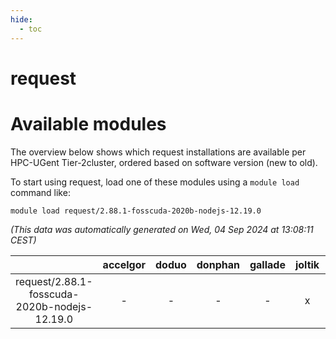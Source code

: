 ```yaml
---
hide:
  - toc
---
```


request
=======

# Available modules


The overview below shows which request installations are available per HPC-UGent Tier-2cluster, ordered based on software version (new to old).

To start using request, load one of these modules using a `module load` command like:

```shell
module load request/2.88.1-fosscuda-2020b-nodejs-12.19.0
```

*(This data was automatically generated on Wed, 04 Sep 2024 at 13:08:11 CEST)*  

| |accelgor|doduo|donphan|gallade|joltik|shinx|skitty|
| :---: | :---: | :---: | :---: | :---: | :---: | :---: | :---: |
|request/2.88.1-fosscuda-2020b-nodejs-12.19.0|-|-|-|-|x|-|-|
